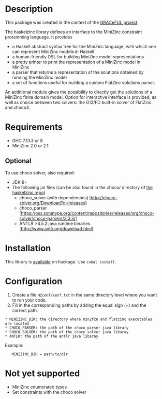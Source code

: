 # Description

This package was created in the context of the [GRACeFUL project](https://www.graceful-project.eu/).

The haskelzinc library defines an interface to the MiniZinc constraint proramming language. It provides 
* a Haskell abstract syntax tree for the MiniZinc language, with which one can represent MiniZinc models in Haskell
* a human-friendly DSL for building MiniZinc model representations
* a pretty printer to print the representation of a MiniZinc model in MiniZinc
* a parser that returns a representation of the solutions obtained by running the MiniZinc model
* a set of functions useful for building a custom FlatZinc solutions parser.

An additional module gives the possibility to directly get the solutions of a MiniZinc finite domain model. Option for interactive interface is provided, as well as choice between two solvers: the G12/FD built-in solver of FlatZinc and choco3.

# Requirements

 * GHC 7.10.3 or 8
 * MiniZinc 2.0 or 2.1

## Optional

To use choco solver, also required:

   - JDK 8+
   - The following jar files (can be also found in the choco/ directory of [the haskelzinc repo](https://github.com/GRACeFUL-project/haskelzinc))
     - choco_solver (with dependencies) [http://choco-solver.org/Download?q=releases]
     - choco_parser [https://oss.sonatype.org/content/repositories/releases/org/choco-solver/choco-parsers/3.3.3/]
     - ANTLR >4.5.2 java runtime binaries [http://www.antlr.org/download.html]

# Installation
  This library is [available](https://hackage.haskell.org/package/haskelzinc) on hackage. Use `cabal install`.

# Configuration

  1. Create a file `HZconf/conf.txt` in the same directory level where you want to run your code.
  2. Fill in the corresponding paths by adding the equal sign (=) and the correct path.
    
    * MINIZINC_DIR: the directory where mzn2fzn and flatzinc executables are located
    * CHOCO_PARSER: the path of the choco parser java library
    * CHOCO_SOLVER: the path of the choco solver java libaray
    * ANTLR: the path of the antlr java libaray

Example:

       MINIZINC_DIR = path/to/dir

# Not yet supported

 * MiniZinc enumerated types
 * Set constraints with the choco solver